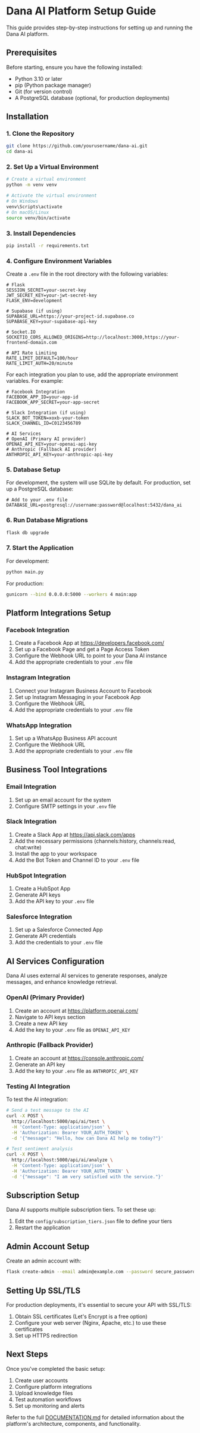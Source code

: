 # Dana AI Platform Setup Guide

This guide provides step-by-step instructions for setting up and running the Dana AI platform.

## Prerequisites

Before starting, ensure you have the following installed:

- Python 3.10 or later
- pip (Python package manager)
- Git (for version control)
- A PostgreSQL database (optional, for production deployments)

## Installation

### 1. Clone the Repository

```bash
git clone https://github.com/yourusername/dana-ai.git
cd dana-ai
```

### 2. Set Up a Virtual Environment

```bash
# Create a virtual environment
python -m venv venv

# Activate the virtual environment
# On Windows
venv\Scripts\activate
# On macOS/Linux
source venv/bin/activate
```

### 3. Install Dependencies

```bash
pip install -r requirements.txt
```

### 4. Configure Environment Variables

Create a `.env` file in the root directory with the following variables:

```
# Flask
SESSION_SECRET=your-secret-key
JWT_SECRET_KEY=your-jwt-secret-key
FLASK_ENV=development

# Supabase (if using)
SUPABASE_URL=https://your-project-id.supabase.co
SUPABASE_KEY=your-supabase-api-key

# Socket.IO
SOCKETIO_CORS_ALLOWED_ORIGINS=http://localhost:3000,https://your-frontend-domain.com

# API Rate Limiting
RATE_LIMIT_DEFAULT=100/hour
RATE_LIMIT_AUTH=20/minute
```

For each integration you plan to use, add the appropriate environment variables. For example:

```
# Facebook Integration
FACEBOOK_APP_ID=your-app-id
FACEBOOK_APP_SECRET=your-app-secret

# Slack Integration (if using)
SLACK_BOT_TOKEN=xoxb-your-token
SLACK_CHANNEL_ID=C0123456789

# AI Services
# OpenAI (Primary AI provider)
OPENAI_API_KEY=your-openai-api-key
# Anthropic (Fallback AI provider)
ANTHROPIC_API_KEY=your-anthropic-api-key
```

### 5. Database Setup

For development, the system will use SQLite by default. For production, set up a PostgreSQL database:

```
# Add to your .env file
DATABASE_URL=postgresql://username:password@localhost:5432/dana_ai
```

### 6. Run Database Migrations

```bash
flask db upgrade
```

### 7. Start the Application

For development:

```bash
python main.py
```

For production:

```bash
gunicorn --bind 0.0.0.0:5000 --workers 4 main:app
```

## Platform Integrations Setup

### Facebook Integration

1. Create a Facebook App at https://developers.facebook.com/
2. Set up a Facebook Page and get a Page Access Token
3. Configure the Webhook URL to point to your Dana AI instance
4. Add the appropriate credentials to your `.env` file

### Instagram Integration

1. Connect your Instagram Business Account to Facebook
2. Set up Instagram Messaging in your Facebook App
3. Configure the Webhook URL
4. Add the appropriate credentials to your `.env` file

### WhatsApp Integration

1. Set up a WhatsApp Business API account
2. Configure the Webhook URL
3. Add the appropriate credentials to your `.env` file

## Business Tool Integrations

### Email Integration

1. Set up an email account for the system
2. Configure SMTP settings in your `.env` file

### Slack Integration

1. Create a Slack App at https://api.slack.com/apps
2. Add the necessary permissions (channels:history, channels:read, chat:write)
3. Install the app to your workspace
4. Add the Bot Token and Channel ID to your `.env` file

### HubSpot Integration

1. Create a HubSpot App
2. Generate API keys
3. Add the API key to your `.env` file

### Salesforce Integration

1. Set up a Salesforce Connected App
2. Generate API credentials
3. Add the credentials to your `.env` file

## AI Services Configuration

Dana AI uses external AI services to generate responses, analyze messages, and enhance knowledge retrieval.

### OpenAI (Primary Provider)

1. Create an account at https://platform.openai.com/
2. Navigate to API keys section
3. Create a new API key
4. Add the key to your `.env` file as `OPENAI_API_KEY`

### Anthropic (Fallback Provider)

1. Create an account at https://console.anthropic.com/
2. Generate an API key
3. Add the key to your `.env` file as `ANTHROPIC_API_KEY`

### Testing AI Integration

To test the AI integration:

```bash
# Send a test message to the AI
curl -X POST \
  http://localhost:5000/api/ai/test \
  -H 'Content-Type: application/json' \
  -H 'Authorization: Bearer YOUR_AUTH_TOKEN' \
  -d '{"message": "Hello, how can Dana AI help me today?"}'

# Test sentiment analysis
curl -X POST \
  http://localhost:5000/api/ai/analyze \
  -H 'Content-Type: application/json' \
  -H 'Authorization: Bearer YOUR_AUTH_TOKEN' \
  -d '{"message": "I am very satisfied with the service."}'
```

## Subscription Setup

Dana AI supports multiple subscription tiers. To set these up:

1. Edit the `config/subscription_tiers.json` file to define your tiers
2. Restart the application

## Admin Account Setup

Create an admin account with:

```bash
flask create-admin --email admin@example.com --password secure_password
```

## Setting Up SSL/TLS

For production deployments, it's essential to secure your API with SSL/TLS:

1. Obtain SSL certificates (Let's Encrypt is a free option)
2. Configure your web server (Nginx, Apache, etc.) to use these certificates
3. Set up HTTPS redirection

## Next Steps

Once you've completed the basic setup:

1. Create user accounts
2. Configure platform integrations
3. Upload knowledge files
4. Test automation workflows
5. Set up monitoring and alerts

Refer to the full [DOCUMENTATION.md](DOCUMENTATION.md) for detailed information about the platform's architecture, components, and functionality.